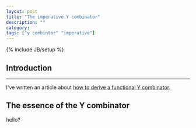 ```yaml
---
layout: post
title: "The imperative Y combinator"
description: ""
category: 
tags: ["y combintor" "imperative"]
---
```

{% include JB/setup %}

## Introduction
---
I've written an article about [how to derive a functional Y combinator]("the-y-combinator").

## The essence of the Y combinator
hello?
